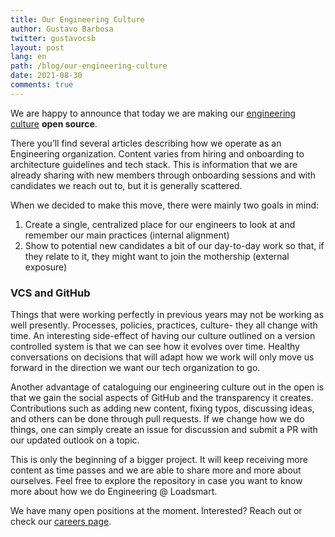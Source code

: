 ```yaml
---
title: Our Engineering Culture
author: Gustavo Barbosa
twitter: gustavocsb
layout: post
lang: en
path: /blog/our-engineering-culture
date: 2021-08-30
comments: true
---
```


We are happy to announce that today we are making our [engineering culture](https://github.com/loadsmart/culture) **open source**.

There you’ll find several articles describing how we operate as an Engineering organization. Content varies from hiring and onboarding to architecture guidelines and tech stack. This is information that we are already sharing with new members through onboarding sessions and with candidates we reach out to, but it is generally scattered.

When we decided to make this move, there were mainly two goals in mind:
1. Create a single, centralized place for our engineers to look at and remember our main practices (internal alignment)
2. Show to potential new candidates a bit of our day-to-day work so that, if they relate to it, they might want to join the mothership (external exposure)

### VCS and GitHub

Things that were working perfectly in previous years may not be working as well presently. Processes, policies, practices, culture- they all change with time. An interesting side-effect of having our culture outlined on a version controlled system is that we can see how it evolves over time. Healthy conversations on decisions that will adapt how we work will only move us forward in the direction we want our tech organization to go.

Another advantage of cataloguing our engineering culture out in the open is that we gain the social aspects of GitHub and the transparency it creates. Contributions such as adding new content, fixing typos, discussing ideas, and others can be done through pull requests. If we change how we do things, one can simply create an issue for discussion and submit a PR with our updated outlook on a topic. 

This is only the beginning of a bigger project. It will keep receiving more content as time passes and we are able to share more and more about ourselves. Feel free to explore the repository in case you want to know more about how we do Engineering @ Loadsmart.

We have many open positions at the moment. Interested? Reach out or check our [careers page](https://loadsmart.com/careers/).